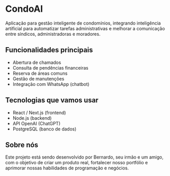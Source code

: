 # CondoAI

Aplicação para gestão inteligente de condomínios, integrando inteligência artificial para automatizar tarefas administrativas e melhorar a comunicação entre síndicos, administradoras e moradores.

## Funcionalidades principais
- Abertura de chamados
- Consulta de pendências financeiras
- Reserva de áreas comuns
- Gestão de manutenções
- Integração com WhatsApp (chatbot)

## Tecnologias que vamos usar
- React / Next.js (frontend)
- Node.js (backend)
- API OpenAI (ChatGPT)
- PostgreSQL (banco de dados)

## Sobre nós
Este projeto está sendo desenvolvido por Bernardo, seu irmão e um amigo, com o objetivo de criar um produto real, fortalecer nosso portfólio e aprimorar nossas habilidades de programação e negócios.

